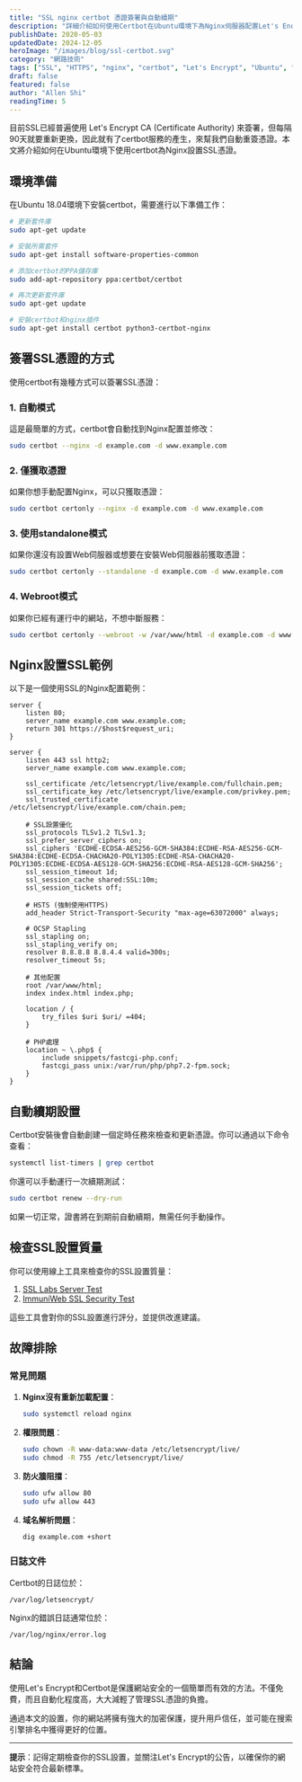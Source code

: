 ```yaml
---
title: "SSL nginx certbot 憑證簽署與自動續期"
description: "詳細介紹如何使用Certbot在Ubuntu環境下為Nginx伺服器配置Let's Encrypt SSL憑證，並設置自動續期。"
publishDate: 2020-05-03
updatedDate: 2024-12-05
heroImage: "/images/blog/ssl-certbot.svg"
category: "網路技術"
tags: ["SSL", "HTTPS", "nginx", "certbot", "Let's Encrypt", "Ubuntu", "網路安全"]
draft: false
featured: false
author: "Allen Shi"
readingTime: 5
---
```


目前SSL已經普遍使用 Let's Encrypt CA (Certificate Authority) 來簽署，但每隔90天就要重新更換，因此就有了certbot服務的產生，來幫我們自動重簽憑證。本文將介紹如何在Ubuntu環境下使用certbot為Nginx設置SSL憑證。

## 環境準備

在Ubuntu 18.04環境下安裝certbot，需要進行以下準備工作：

```bash
# 更新套件庫
sudo apt-get update

# 安裝所需套件
sudo apt-get install software-properties-common

# 添加certbot的PPA儲存庫
sudo add-apt-repository ppa:certbot/certbot

# 再次更新套件庫
sudo apt-get update

# 安裝certbot和nginx插件
sudo apt-get install certbot python3-certbot-nginx
```

## 簽署SSL憑證的方式

使用certbot有幾種方式可以簽署SSL憑證：

### 1. 自動模式

這是最簡單的方式，certbot會自動找到Nginx配置並修改：

```bash
sudo certbot --nginx -d example.com -d www.example.com
```

### 2. 僅獲取憑證

如果你想手動配置Nginx，可以只獲取憑證：

```bash
sudo certbot certonly --nginx -d example.com -d www.example.com
```

### 3. 使用standalone模式

如果你還沒有設置Web伺服器或想要在安裝Web伺服器前獲取憑證：

```bash
sudo certbot certonly --standalone -d example.com -d www.example.com
```

### 4. Webroot模式

如果你已經有運行中的網站，不想中斷服務：

```bash
sudo certbot certonly --webroot -w /var/www/html -d example.com -d www.example.com
```

## Nginx設置SSL範例

以下是一個使用SSL的Nginx配置範例：

```nginx
server {
    listen 80;
    server_name example.com www.example.com;
    return 301 https://$host$request_uri;
}

server {
    listen 443 ssl http2;
    server_name example.com www.example.com;

    ssl_certificate /etc/letsencrypt/live/example.com/fullchain.pem;
    ssl_certificate_key /etc/letsencrypt/live/example.com/privkey.pem;
    ssl_trusted_certificate /etc/letsencrypt/live/example.com/chain.pem;

    # SSL設置優化
    ssl_protocols TLSv1.2 TLSv1.3;
    ssl_prefer_server_ciphers on;
    ssl_ciphers 'ECDHE-ECDSA-AES256-GCM-SHA384:ECDHE-RSA-AES256-GCM-SHA384:ECDHE-ECDSA-CHACHA20-POLY1305:ECDHE-RSA-CHACHA20-POLY1305:ECDHE-ECDSA-AES128-GCM-SHA256:ECDHE-RSA-AES128-GCM-SHA256';
    ssl_session_timeout 1d;
    ssl_session_cache shared:SSL:10m;
    ssl_session_tickets off;

    # HSTS (強制使用HTTPS)
    add_header Strict-Transport-Security "max-age=63072000" always;

    # OCSP Stapling
    ssl_stapling on;
    ssl_stapling_verify on;
    resolver 8.8.8.8 8.8.4.4 valid=300s;
    resolver_timeout 5s;

    # 其他配置
    root /var/www/html;
    index index.html index.php;

    location / {
        try_files $uri $uri/ =404;
    }

    # PHP處理
    location ~ \.php$ {
        include snippets/fastcgi-php.conf;
        fastcgi_pass unix:/var/run/php/php7.2-fpm.sock;
    }
}
```

## 自動續期設置

Certbot安裝後會自動創建一個定時任務來檢查和更新憑證。你可以通過以下命令查看：

```bash
systemctl list-timers | grep certbot
```

你還可以手動運行一次續期測試：

```bash
sudo certbot renew --dry-run
```

如果一切正常，證書將在到期前自動續期，無需任何手動操作。

## 檢查SSL設置質量

你可以使用線上工具來檢查你的SSL設置質量：

1. [SSL Labs Server Test](https://www.ssllabs.com/ssltest/)
2. [ImmuniWeb SSL Security Test](https://www.immuniweb.com/ssl/)

這些工具會對你的SSL設置進行評分，並提供改進建議。

## 故障排除

### 常見問題

1. **Nginx沒有重新加載配置**：
   ```bash
   sudo systemctl reload nginx
   ```

2. **權限問題**：
   ```bash
   sudo chown -R www-data:www-data /etc/letsencrypt/live/
   sudo chmod -R 755 /etc/letsencrypt/live/
   ```

3. **防火牆阻擋**：
   ```bash
   sudo ufw allow 80
   sudo ufw allow 443
   ```

4. **域名解析問題**：
   ```bash
   dig example.com +short
   ```

### 日誌文件

Certbot的日誌位於：
```
/var/log/letsencrypt/
```

Nginx的錯誤日誌通常位於：
```
/var/log/nginx/error.log
```

## 結論

使用Let's Encrypt和Certbot是保護網站安全的一個簡單而有效的方法。不僅免費，而且自動化程度高，大大減輕了管理SSL憑證的負擔。

通過本文的設置，你的網站將擁有強大的加密保護，提升用戶信任，並可能在搜索引擎排名中獲得更好的位置。

---

**提示**：記得定期檢查你的SSL設置，並關注Let's Encrypt的公告，以確保你的網站安全符合最新標準。 